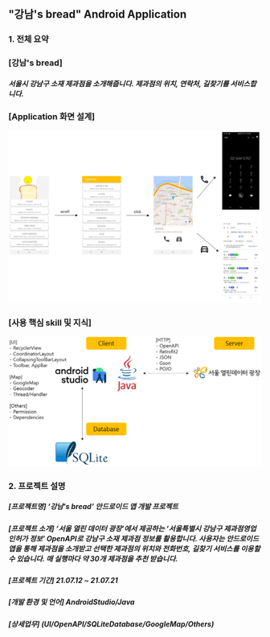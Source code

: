 ## "강남's bread" Android Application

### 1. 전체 요약
### **[강남's bread]** 

##### 서울시 강남구 소재 제과점을 소개해줍니다. 제과점의 위치, 연락처, 길찾기를 서비스합니다.

### **[Application 화면 설계]**
![이미지1](./Images/image1.PNG)

### **[사용 핵심 skill 및 지식]**


![이미지2](./Images/image2.PNG)

### 2. 프로젝트 설명

##### **[프로젝트명]** ‘강남’s bread’ 안드로이드 앱 개발 프로젝트  
##### **[프로젝트 소개]** ‘서울 열린 데이터 광장’에서 제공하는 ‘서울특별시 강남구 제과점영업 인허가 정보’ OpenAPI로 강남구 소재 제과점 정보를 활용합니다. 사용자는 안드로이드 앱을 통해 제과점을 소개받고 선택한 제과점의 위치와 전화번호, 길찾기 서비스를 이용할 수 있습니다. 매 실행마다 약 30개 제과점을 추천 받습니다.  
##### **[프로젝트 기간]** 21.07.12 ~ 21.07.21  
##### **[개발 환경 및 언어]** AndroidStudio/Java  
##### **[상세업무]** (UI/OpenAPI/SQLiteDatabase/GoogleMap/Others)  
